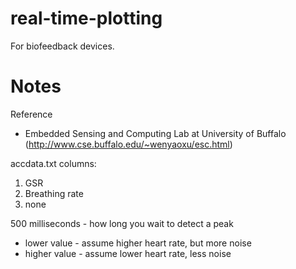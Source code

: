 real-time-plotting
==================

For biofeedback devices.


Notes
==========

Reference
- Embedded Sensing and Computing Lab at University of Buffalo (http://www.cse.buffalo.edu/~wenyaoxu/esc.html)

accdata.txt columns:
1. GSR
2. Breathing rate
3. none

500 milliseconds - how long you wait to detect a peak
 - lower value - assume higher heart rate, but more noise
 - higher value - assume lower heart rate, less noise  
